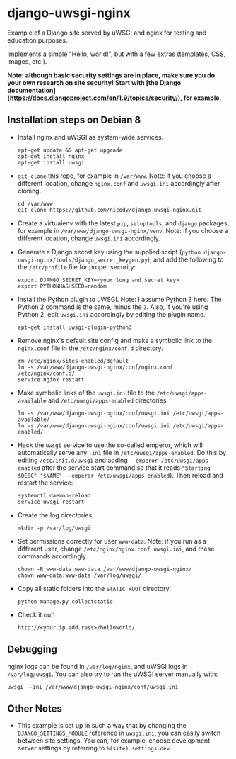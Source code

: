 # django-uwsgi-nginx
Example of a Django site served by uWSGI and nginx for testing and education purposes.

Implements a simple "Hello, world!", but with a few extras (templates, CSS, 
images, etc.).

**Note: although basic security settings are in place, make sure you do your own research 
on site security! Start with [the Django documentation]
(https://docs.djangoproject.com/en/1.9/topics/security/), for example.**

Installation steps on Debian 8
------------------------------

- Install nginx and uWSGI as system-wide services.

    ```
    apt-get update && apt-get upgrade
    apt-get install nginx
    apt-get install uwsgi
    ```

- `git clone` this repo, for example in `/var/www`. Note: if you choose a different 
location, change `nginx.conf` and `uwsgi.ini` accordingly after cloning.

    ```
    cd /var/www
    git clone https://github.com/nicodv/django-uwsgi-nginx.git
    ```

- Create a virtualenv with the latest `pip`, `setuptools`, and `django` packages, 
for example in `/var/www/django-uwsgi-nginx/venv`. Note: if you choose a different 
location, change `uwsgi.ini` accordingly.

- Generate a Django secret key using the supplied script 
(`python django-uwsgi-nginx/tools/django_secret_keygen.py`), and add the following to 
the `/etc/profile` file for proper security:

    ```
    export DJANGO_SECRET_KEY=<your long and secret key>
    export PYTHONHASHSEED=random
    ```

- Install the Python plugin to uWSGI. Note: I assume Python 3 here. The Python 2 
command is the same, minus the `3`. Also, if you're using Python 2, edit 
`uwsgi.ini` accordingly by editing the plugin name.

    ```
    apt-get install uwsgi-plugin-python3
    ```

- Remove nginx's default site config and make a symbolic link to the 
`nginx.conf` file in the `/etc/nginx/conf.d` directory.

    ```
    rm /etc/nginx/sites-enabled/default
    ln -s /var/www/django-uwsgi-nginx/conf/nginx.conf /etc/nginx/conf.d/
    service nginx restart
    ```

- Make symbolic links of the `uwsgi.ini` file to the `/etc/uwsgi/apps-available` 
and `/etc/uwsgi/apps-enabled` directories.

    ```
    ln -s /var/www/django-uwsgi-nginx/conf/uwsgi.ini /etc/uwsgi/apps-available/
    ln -s /var/www/django-uwsgi-nginx/conf/uwsgi.ini /etc/uwsgi/apps-enabled/
    ```

- Hack the `uwsgi` service to use the so-called emperor, which will automatically 
serve any `.ini` file in `/etc/uwsgi/apps-enabled`. Do this by editing 
`/etc/init.d/uwsgi` and adding `--emperor /etc/uwsgi/apps-enabled` after the 
service start command so that it reads 
`"Starting $DESC" "$NAME" --emperor /etc/uwsgi/apps-enabled`). Then reload and 
restart the service:

    ```
    systemctl daemon-reload
    service uwsgi restart
    ```

- Create the log directories.

    ```
    mkdir -p /var/log/uwsgi
    ```

- Set permissions correctly for user `www-data`. Note: if you run as a different 
user, change `/etc/nginx/nginx.conf`, `uwsgi.ini`, and these commands accordingly.

    ```
    chown -R www-data:www-data /var/www/django-uwsgi-nginx/
    chown www-data:www-data /var/log/uwsgi/
    ```
- Copy all static folders into the `STATIC_ROOT` directory:

    ```
    python manage.py collectstatic
    ```

- Check it out!

    ```
    http://<your.ip.add.ress>/helloworld/
    ```

Debugging
---------
nginx logs can be found in `/var/log/nginx`, and uWSGI logs in `/var/log/uwsgi`. 
You can also try to run the uWSGI server manually with:

    uwsgi --ini /var/www/django-uwsgi-nginx/conf/uwsgi.ini

Other Notes
-----------
- This example is set up in such a way that by changing the `DJANGO_SETTINGS_MODULE` 
reference in `uwsgi.ini`, you can easily switch between site settings. You can, 
for example, choose development server settings by referring to `%(site).settings.dev`.
